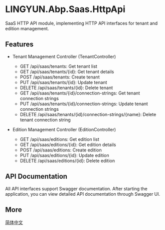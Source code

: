 # LINGYUN.Abp.Saas.HttpApi

SaaS HTTP API module, implementing HTTP API interfaces for tenant and edition management.

## Features

* Tenant Management Controller (TenantController)
  * GET /api/saas/tenants: Get tenant list
  * GET /api/saas/tenants/{id}: Get tenant details
  * POST /api/saas/tenants: Create tenant
  * PUT /api/saas/tenants/{id}: Update tenant
  * DELETE /api/saas/tenants/{id}: Delete tenant
  * GET /api/saas/tenants/{id}/connection-strings: Get tenant connection strings
  * PUT /api/saas/tenants/{id}/connection-strings: Update tenant connection strings
  * DELETE /api/saas/tenants/{id}/connection-strings/{name}: Delete tenant connection string

* Edition Management Controller (EditionController)
  * GET /api/saas/editions: Get edition list
  * GET /api/saas/editions/{id}: Get edition details
  * POST /api/saas/editions: Create edition
  * PUT /api/saas/editions/{id}: Update edition
  * DELETE /api/saas/editions/{id}: Delete edition

## API Documentation

All API interfaces support Swagger documentation. After starting the application, you can view detailed API documentation through Swagger UI.

## More

[简体中文](README.md)
